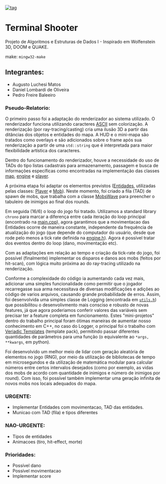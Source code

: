 [![tag](https://img.shields.io/github/v/release/LombardiDaniel/terminal-shooter?include_prereleases&style=for-the-badge)](https://github.com/LombardiDaniel/terminal-shooter/releases/)
# Terminal Shooter
Projeto de Algoritmos e Estruturas de Dados I - Inspirado em Wolfenstein 3D, DOOM e QUAKE.

make: `mingw32-make`

## Integrantes:
- Augusto Luchesi Matos
- Daniel Lombardi de Oliveira
- Pedro Freire Baleeiro

### Pseudo-Relatorio:
O primeiro passo foi a adaptação do renderizador ao sistema utilizado. O renderizador funciona utilizando caracteres [ASCII](http://www.asciitable.com) sem colorização. A renderização (por ray-tracing/casting) cria uma ilusão 3D a partir das ditâncias dos objetos e entidades do mapa. A HUD e o mini-mapa são tratados como overlays e são adicionados sobre o frame após sua renderização a partir de uma `std::string` que é interpretada para maior flexibilidade artística dos caracteres.

Dentro do funcionamento do renderizador, houve a necessidade do uso de TADs do tipo listas cadastrais para armazenamento, passagem e busca de informações específicas como encontradas na implementação das classes [map](src/map.cpp), [engine](src/engine.cpp) e [player](src/player.cpp).

A próxima etapa foi adaptar os elementos previstos ([Entidades](src/headers/entity.h), utilizadas pelas classes: [Player](src/headers/player.h) e [Mob](src/headers/mob.h)). Neste momento, foi criado a fila (TAD) de spawn de mobs, que trabalha com a classe [MobsWave](src/headers/mob.h) para preencher o tabuleiro de inimigos ao final dos rounds.

Em seguida (16/6) o loop do jogo foi tratado. Utilizamos a standard library `chrono` para marcar a diferença entre cada iteração do loop principal (encontrado na [main.cpp](src/main.cpp)), agora garantimos que a movimentacao das Entidades ocorre de maneira constante, independente da frequência de atualização do jogo (que depende do computador do usuário, desde que rode pelo menos a tick rate definida na [engine.h](src/engine.h)). Agora é possível tratar dos eventos dentro do loop (dano, movimentação etc).

Com as adaptações em relação ao tempo e criação da tick-rate do jogo, foi possível (finalmente) implementar os disparos e danos aos mobs (feitos por hit-scan), com lógica muito próxima ao do ray-tracing utilizado na renderização.

Conforme a complexidade do código ia aumentando cada vez mais, adicionar uma simples funcionalidade como permitir que o jogador recarregasse sua arma necessitava de diversas modificações e adições ao código de varios arquivos, causando grande probabilidade de erros. Assim, foi desenvolvida uma simples classe de Logging (encontrada em [`utils.h`](src/headers/utils.h)) que possibilitou o desenvolivmento mais consciso e robusto de novas features, já que agora poderiamos conferir valores das variáveis sem precisar ter a feature completa em funcionamento. Estes "mini-projetos" dentro do trabalho principal foram ótimas maneiras de aumentar nosso conhecimento em C++, no caso do Logger, o principal foi o trabalho com [Veriadic Templates](https://en.cppreference.com/w/cpp/language/parameter_pack) (template pack), permitindo passar diferentes quantidades de parâmetros para uma função (o equivalente ao `*args, **kwargs`, em python).

Foi desenvolvido um melhor meio de lidar com geração aleatória de elementos no jogo (RNG), por meio da utilização de bibliotecas de tempo em microsegundos e da utilização de matemática modular para calcular números entre certos intervalos desejados (como por exemplo, as vidas dos mobs de acordo com quantidade de inimigos e número de inimigos por round). Com isso, foi possível também implementar uma geração infinita de novos mobs nos locais adequados do mapa.



### URGENTE:

- Implementar Entidades com movimentacao, TAD das entidades.
- Municao com TAD (fila) e tipos diferentes

### NAO-URGENTE:
- Tipos de entidades
- Animacoes (tiro, hit-effect, morte)

### Prioridades:
- Possível dano
- Possível movimentacao
- Implementar score
